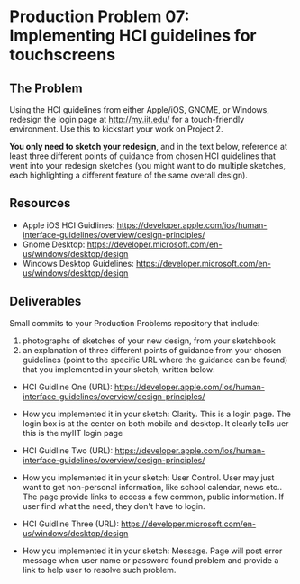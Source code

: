 # Production Problem 07: Implementing HCI guidelines for touchscreens

## The Problem

Using the HCI guidelines from either Apple/iOS, GNOME, or Windows, redesign the login page at
http://my.iit.edu/ for a touch-friendly environment. Use this to kickstart your work on Project 2.

**You only need to sketch your redesign**, and in the text below, reference at least three different
points of guidance from chosen HCI guidelines that went into your redesign sketches (you might
want to do multiple sketches, each highlighting a different feature of the same overall design).

## Resources

* Apple iOS HCI Guidlines:
  https://developer.apple.com/ios/human-interface-guidelines/overview/design-principles/
* Gnome Desktop:
  https://developer.microsoft.com/en-us/windows/desktop/design
* Windows Desktop Guidelines:
  https://developer.microsoft.com/en-us/windows/desktop/design

## Deliverables

Small commits to your Production Problems repository that include:

1) photographs of sketches of your new design, from your sketchbook
2) an explanation of three different points of guidance from your chosen guidelines (point to the
   specific URL where the guidance can be found) that you implemented in your sketch, written below:

* HCI Guidline One (URL): https://developer.apple.com/ios/human-interface-guidelines/overview/design-principles/
* How you implemented it in your sketch: Clarity. This is a login page. The login box is at the center on both mobile and desktop. It clearly tells uer this is the myIIT login page 

* HCI Guidline Two (URL): https://developer.apple.com/ios/human-interface-guidelines/overview/design-principles/
* How you implemented it in your sketch: User Control. User may just want to get non-personal information, like school calendar, news etc..  The page provide links to access a few common, public information. If user find what the need, they don't have to login.

* HCI Guidline Three (URL): https://developer.microsoft.com/en-us/windows/desktop/design
* How you implemented it in your sketch: Message. Page will post error message when user name or password found problem and provide a link to help user to resolve such problem.
